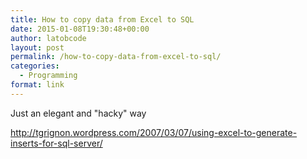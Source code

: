 ```yaml
---
title: How to copy data from Excel to SQL
date: 2015-01-08T19:30:48+00:00
author: latobcode
layout: post
permalink: /how-to-copy-data-from-excel-to-sql/
categories:
  - Programming
format: link
---
```

Just an elegant and "hacky" way

<a href="http://tgrignon.wordpress.com/2007/03/07/using-excel-to-generate-inserts-for-sql-server/" target="_blank">http://tgrignon.wordpress.com/2007/03/07/using-excel-to-generate-inserts-for-sql-server/</a>